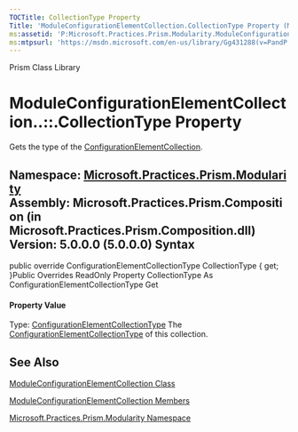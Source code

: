 ```yaml
---
TOCTitle: CollectionType Property
Title: 'ModuleConfigurationElementCollection.CollectionType Property (Microsoft.Practices.Prism.Modularity)'
ms:assetid: 'P:Microsoft.Practices.Prism.Modularity.ModuleConfigurationElementCollection.CollectionType'
ms:mtpsurl: 'https://msdn.microsoft.com/en-us/library/Gg431288(v=PandP.50)'
---
```


Prism Class Library

ModuleConfigurationElementCollection..::.CollectionType Property
================================================================

Gets the type of the [ConfigurationElementCollection](http://msdn2.microsoft.com/en-us/library/a35we8et).

**Namespace:** [Microsoft.Practices.Prism.Modularity](https://msdn.microsoft.com/n:microsoft.practices.prism.modularity)
**Assembly:** Microsoft.Practices.Prism.Composition (in Microsoft.Practices.Prism.Composition.dll) Version: 5.0.0.0 (5.0.0.0)
Syntax
------

<span id="syntaxToggle"></span>public override ConfigurationElementCollectionType CollectionType { get; }Public Overrides ReadOnly Property CollectionType As ConfigurationElementCollectionType Get
#### Property Value

Type: [ConfigurationElementCollectionType](http://msdn2.microsoft.com/en-us/library/xtb86yh0)
The [ConfigurationElementCollectionType](http://msdn2.microsoft.com/en-us/library/xtb86yh0) of this collection.

See Also
--------

<span id="seeAlsoToggle"></span>
[ModuleConfigurationElementCollection Class](https://msdn.microsoft.com/t:microsoft.practices.prism.modularity.moduleconfigurationelementcollection)

[ModuleConfigurationElementCollection Members](https://msdn.microsoft.com/allmembers.t:microsoft.practices.prism.modularity.moduleconfigurationelementcollection)

[Microsoft.Practices.Prism.Modularity Namespace](https://msdn.microsoft.com/n:microsoft.practices.prism.modularity)

